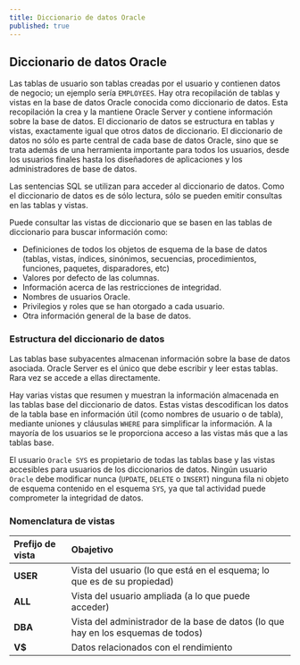 ```yaml
---
title: Diccionario de datos Oracle
published: true
---
```


## [](#header-2)Diccionario de datos Oracle

Las tablas de usuario son tablas creadas por el usuario y contienen datos de negocio; un ejemplo sería `EMPLOYEES`. Hay otra recopilación de tablas y vistas en la base de datos Oracle conocida como diccionario de datos. Esta recopilación la crea y la mantiene Oracle Server y contiene información sobre la base de datos. El diccionario de datos se estructura en tablas y vistas, exactamente igual que otros datos de diccionario. El diccionario de datos no sólo es parte central de cada base de datos Oracle, sino que se trata además de una herramienta importante para todos los usuarios, desde los usuarios finales hasta los diseñadores de aplicaciones y los administradores de base de datos.
  
Las sentencias SQL se utilizan para acceder al diccionario de datos. Como el diccionario de datos es de sólo lectura, sólo se pueden emitir consultas en las tablas y vistas.  

Puede consultar las vistas de diccionario que se basen en las tablas de diccionario para buscar información como: 

*   Definiciones de todos los objetos de esquema de la base de datos (tablas, vistas, índices, sinónimos, secuencias, procedimientos, funciones, paquetes, disparadores, etc)
*   Valores por defecto de las columnas.
*   Información acerca de las restricciones de integridad.
*   Nombres de usuarios Oracle.
*   Privilegios y roles que se han otorgado a cada usuario.
*   Otra información general de la base de datos.

### [](#header-3)Estructura del diccionario de datos

Las tablas base subyacentes almacenan información sobre la base de datos asociada. Oracle Server es el único que debe escribir y leer estas tablas. Rara vez se accede a ellas directamente.

Hay varias vistas que resumen y muestran la información almacenada en las tablas base del diccionario de datos. Estas vistas descodifican los datos de la tabla base en información útil (como nombres de usuario o de tabla), mediante uniones y cláusulas `WHERE` para simplificar la información. A la mayoría de los usuarios se le proporciona acceso a las vistas más que a las tablas base.

El usuario `Oracle SYS` es propietario de todas las tablas base y las vistas accesibles para usuarios de los diccionarios de datos. Ningún usuario `Oracle` debe modificar nunca (`UPDATE`, `DELETE` o `INSERT`) ninguna fila ni objeto de esquema contenido en el esquema `SYS`, ya que tal actividad puede comprometer la integridad de datos.

### [](#header-3)Nomenclatura de vistas

| Prefijo de vista      | Obajetivo                             |
|:----------------------|:--------------------------------------|
| **USER**              | Vista del usuario (lo que está en el esquema; lo que es de su propiedad)|
| **ALL**               | Vista del usuario ampliada (a lo que puede acceder)|
| **DBA**               | Vista del administrador de la base de datos (lo que hay en los esquemas de todos)|
| **V$**                |Datos relacionados con el rendimiento  |